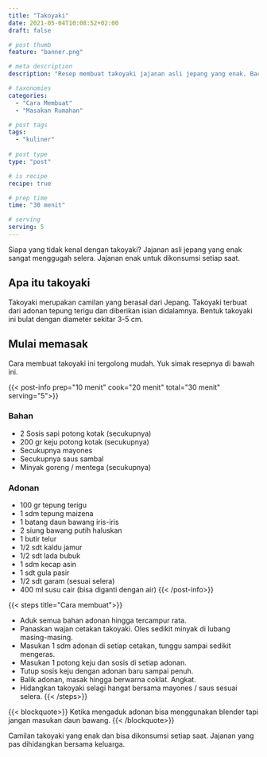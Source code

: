 ```yaml
---
title: "Takoyaki"
date: 2021-05-04T10:08:52+02:00
draft: false

# post thumb
feature: "banner.png"

# meta description
description: "Resep membuat takoyaki jajanan asli jepang yang enak. Baca selengkapnya disini."

# taxonomies
categories:
  - "Cara Membuat"
  - "Masakan Rumahan"

# post tags
tags:
  - "kuliner"
  
# post type
type: "post"

# is recipe
recipe: true

# prep time
time: "30 menit"

# serving
serving: 5
---
```

Siapa yang tidak kenal dengan takoyaki? Jajanan asli jepang yang enak sangat menggugah selera. Jajanan enak untuk dikonsumsi setiap saat.

## Apa itu takoyaki

Takoyaki merupakan camilan yang berasal dari Jepang. Takoyaki terbuat dari adonan tepung terigu dan diberikan isian didalamnya. Bentuk takoyaki ini bulat dengan diameter sekitar 3-5 cm.

## Mulai memasak

Cara membuat takoyaki ini tergolong mudah. Yuk simak resepnya di bawah ini.

{{< post-info prep="10 menit" cook="20 menit" total="30 menit" serving="5">}}

### Bahan

-   2 Sosis sapi potong kotak (secukupnya)
-   200 gr keju potong kotak (secukupnya)
-   Secukupnya mayones
-   Secukupnya saus sambal
-   Minyak goreng / mentega (secukupnya)

### Adonan

-   100 gr tepung terigu
-   1 sdm tepung maizena
-   1 batang daun bawang iris-iris
-   2 siung bawang putih haluskan
-   1 butir telur
-   1/2 sdt kaldu jamur
-   1/2 sdt lada bubuk
-   1 sdm kecap asin
-   1 sdt gula pasir
-   1/2 sdt garam (sesuai selera)
-   400 ml susu cair (bisa diganti dengan air)
{{< /post-info>}}

{{< steps title="Cara membuat">}}
-   Aduk semua bahan adonan hingga tercampur rata.
-   Panaskan wajan cetakan takoyaki. Oles sedikit minyak di lubang masing-masing.
-   Masukan 1 sdm adonan di setiap cetakan, tunggu sampai sedikit mengeras.
-   Masukan 1 potong keju dan sosis di setiap adonan.
-   Tutup sosis keju dengan adonan baru sampai penuh.
-   Balik adonan, masak hingga berwarna coklat. Angkat.
-   Hidangkan takoyaki selagi hangat bersama mayones / saus sesuai selera.
{{< /steps>}}

{{< blockquote>}}
Ketika mengaduk adonan bisa menggunakan blender tapi jangan masukan daun bawang.
{{< /blockquote>}}

Camilan takoyaki yang enak dan bisa dikonsumsi setiap saat. Jajanan yang pas dihidangkan bersama keluarga.

